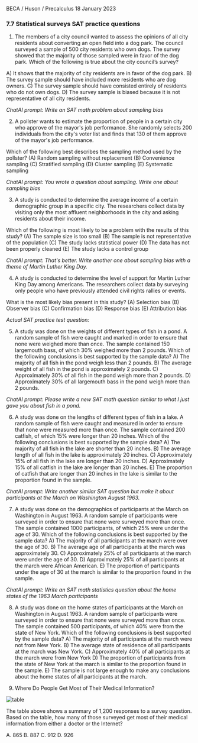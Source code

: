 BECA / Huson / Precalculus
18 January 2023
### 7.7 Statistical surveys SAT practice questions

1. The members of a city council wanted to assess the opinions of all city residents about converting an open field into a dog park. The council surveyed a sample of 500 city residents who own dogs. The survey showed that the majority of those sampled were in favor of the dog park. Which of the following is true about the city council’s survey?

A) It shows that the majority of city residents are in favor of the dog park.
B) The survey sample should have included more residents who are dog owners.
C) The survey sample should have consisted entirely of residents who do not own dogs.
D) The survey sample is biased because it is not representative of all city residents.

*ChatAI prompt: Write an SAT math problem about sampling bias*

2. A pollster wants to estimate the proportion of people in a certain city who approve of the mayor's job performance. She randomly selects 200 individuals from the city's voter list and finds that 130 of them approve of the mayor's job performance.

Which of the following best describes the sampling method used by the pollster?
(A) Random sampling without replacement
(B) Convenience sampling
(C) Stratified sampling
(D) Cluster sampling
(E) Systematic sampling

*ChatAI prompt: You wrote a question about sampling. Write one about sampling bias*

3. A study is conducted to determine the average income of a certain demographic group in a specific city. The researchers collect data by visiting only the most affluent neighborhoods in the city and asking residents about their income.

Which of the following is most likely to be a problem with the results of this study?
(A) The sample size is too small
(B) The sample is not representative of the population
(C) The study lacks statistical power
(D) The data has not been properly cleaned
(E) The study lacks a control group

<div style="page-break-after: always;"></div>

*ChatAI prompt: That's better. Write another one about sampling bias with a theme of Martin Luther King Day.*

4. A study is conducted to determine the level of support for Martin Luther King Day among Americans. The researchers collect data by surveying only people who have previously attended civil rights rallies or events.

What is the most likely bias present in this study?
(A) Selection bias
(B) Observer bias
(C) Confirmation bias
(D) Response bias
(E) Attribution bias

*Actual SAT practice test question:*

5. A study was done on the weights of different types of fish in a pond. A random sample of fish were caught and marked in order to ensure that none were weighed more than once. The sample contained
150 largemouth bass, of which 30% weighed more than 2 pounds. Which of the following conclusions is best supported by the sample data?
A) The majority of all fish in the pond weigh less than 2 pounds.
B) The average weight of all fish in the pond is approximately 2 pounds.
C) Approximately 30% of all fish in the pond weigh more than 2 pounds.
D) Approximately 30% of all largemouth bass in the pond weigh more than 2 pounds.

*ChatAI prompt: Please write a new SAT math question similar to what I just gave you about fish in a pond.*

6. A study was done on the lengths of different types of fish in a lake. A random sample of fish were caught and measured in order to ensure that none were measured more than once. The sample contained 200 catfish, of which 15% were longer than 20 inches. Which of the following conclusions is best supported by the sample data?
A) The majority of all fish in the lake are shorter than 20 inches.
B) The average length of all fish in the lake is approximately 20 inches.
C) Approximately 15% of all fish in the lake are longer than 20 inches.
D) Approximately 15% of all catfish in the lake are longer than 20 inches.
E) The proportion of catfish that are longer than 20 inches in the lake is similar to the proportion found in the sample.

<div style="page-break-after: always;"></div>

*ChatAI prompt: Write another similar SAT question but make it about participants at the March on Washington August 1963.*

7. A study was done on the demographics of participants at the March on Washington in August 1963. A random sample of participants were surveyed in order to ensure that none were surveyed more than once. The sample contained
1000 participants, of which 25% were under the age of 30. Which of the following conclusions is best supported by the sample data?
A) The majority of all participants at the march were over the age of 30.
B) The average age of all participants at the march was approximately 30.
C) Approximately 25% of all participants at the march were under the age of 30.
D) Approximately 25% of all participants at the march were African American.
E) The proportion of participants under the age of 30 at the march is similar to the proportion found in the sample.

*ChatAI prompt: Write an SAT math statistics question about the home states of the 1963 March participants*

8. A study was done on the home states of participants at the March on Washington in August 1963. A random sample of participants were surveyed in order to ensure that none were surveyed more than once. The sample contained
500 participants, of which 40% were from the state of New York. Which of the following conclusions is best supported by the sample data?
A) The majority of all participants at the march were not from New York.
B) The average state of residence of all participants at the march was New York.
C) Approximately 40% of all participants at the march were from New York
D) The proportion of participants from the state of New York at the march is similar to the proportion found in the sample.
E) The sample is not large enough to make any conclusions about the home states of all participants at the march.

<div style="page-break-after: always;"></div>

9. Where Do People Get Most of Their Medical Information?

![table](../images/SAT-problem-table.png)

The table above shows a summary of 1,200 responses
to a survey question. Based on the table, how many
of those surveyed get most of their medical
information from either a doctor or the Internet?

A. 865
B. 887
C. 912
D. 926